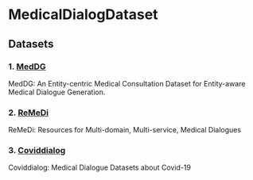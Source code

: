 # MedicalDialogDataset

## Datasets

### 1. [MedDG](https://github.com/lwgkzl/MedDG)
MedDG: An Entity-centric Medical Consultation Dataset for Entity-aware Medical Dialogue Generation.

### 2. [ReMeDi](https://github.com/yanguojun123/Medical-Dialogue)
ReMeDi: Resources for Multi-domain, Multi-service, Medical Dialogues

### 3. [Coviddialog](https://huggingface.co/datasets/UCSD-AI4H/covid_qa_ucsd)
Coviddialog: Medical Dialogue Datasets about Covid-19
